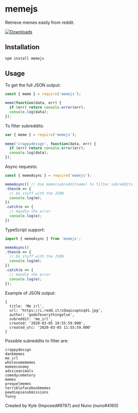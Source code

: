 # memejs
Retrieve memes easily from reddit.
<p><a href="https://www.npmjs.com/package/memejs" rel="nofollow"><img src="https://badgen.net/npm/dt/memejs" alt="Downloads" /></a></p>

## Installation
```bash
npm install memejs
```

## Usage
To get the full JSON output:
```js
const { meme } = require('memejs');

meme(function(data, err) {
  if (err) return console.error(err);
  console.log(data);
});
```

To filter subreddits:
```js
var { meme } = require('memejs');
 
meme('crappydesign', function(data, err) {
  if (err) return console.error(err);
  console.log(data);
});
```

Async requests:
```js
const { memeAsync } = require('memejs');

memeAsync() // Use meme(subredditname) to filter subreddits
.then(m => {
  // Do stuff with the JSON
  console.log(m);
})
.catch(e => {
  // Handle the error
  console.log(e);
})
```

TypeScript support:
```ts
import { memeAsync } from 'memejs';

memeAsync()
.then(m => {  
  // Do stuff with the JSON
  console.log(m);
})
.catch(e => {
  // Handle the error
  console.log(e);
});
```

Example of JSON output:
```
{
  title: 'Me irl',
  url: 'https://i.redd.it/zdaqicupnzq41.jpg',
  author: 'godofeverythingelse',
  subreddit: 'me_irl',
  created: '2020-03-05 19:55:59.000',
  created_utc: '2020-03-05 11:55:59.000'
}
```

Possible subreddits to filter are:
```
crappydesign
dankmemes
me_irl
wholesomememes
memeeconomy
adviceanimals
comedycemetery
memes
prequelmemes
terriblefacebookmemes
pewdiepiesubmissions
funny
```
Created by Kyle (Imposed#9787) and Nuno (nuno#4160)
